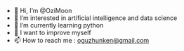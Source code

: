 - 👋 Hi, I’m @OziMoon
- 👀 I’m interested in artificial intelligence and data science
- 🌱 I’m currently learning python
- 💞️ I want to improve myself 
- 📫 How to reach me : oguzhunken@gmail.com

<!---
OziMoon/OziMoon is a ✨ special ✨ repository because its `README.md` (this file) appears on your GitHub profile.
You can click the Preview link to take a look at your changes.
--->

